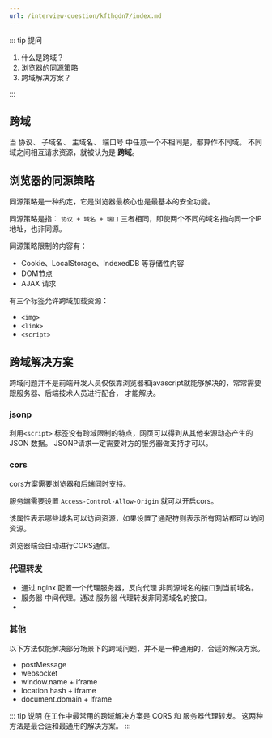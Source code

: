 ```yaml
---
url: /interview-question/kfthgdn7/index.md
---
```

::: tip 提问

1. 什么是跨域？
2. 浏览器的同源策略
3. 跨域解决方案？

:::

## 跨域

当 协议、 子域名、 主域名、 端口号 中任意一个不相同是，都算作不同域。
不同域之间相互请求资源，就被认为是 **跨域**。

## 浏览器的同源策略

同源策略是一种约定，它是浏览器最核心也是最基本的安全功能。

同源策略是指： `协议 + 域名 + 端口` 三者相同，即使两个不同的域名指向同一个IP地址，也非同源。

同源策略限制的内容有：

* Cookie、LocalStorage、IndexedDB 等存储性内容
* DOM节点
* AJAX 请求

有三个标签允许跨域加载资源：

* `<img>`
* `<link>`
* `<script>`

## 跨域解决方案

跨域问题并不是前端开发人员仅依靠浏览器和javascript就能够解决的，常常需要跟服务器、后端技术人员进行配合，
才能解决。

### jsonp

利用`<script>` 标签没有跨域限制的特点，网页可以得到从其他来源动态产生的 JSON 数据。
JSONP请求一定需要对方的服务器做支持才可以。

### cors

cors方案需要浏览器和后端同时支持。

服务端需要设置 `Access-Control-Allow-Origin` 就可以开启cors。

该属性表示哪些域名可以访问资源，如果设置了通配符则表示所有网站都可以访问资源。

浏览器端会自动进行CORS通信。

### 代理转发

* 通过 nginx 配置一个代理服务器，反向代理 非同源域名的接口到当前域名。
* 服务器 中间代理。通过 服务器 代理转发非同源域名的接口。
*

### 其他

以下方法仅能解决部分场景下的跨域问题，并不是一种通用的，合适的解决方案。

* postMessage
* websocket
* window.name + iframe
* location.hash + iframe
* document.domain + iframe

::: tip 说明
在工作中最常用的跨域解决方案是 CORS 和 服务器代理转发。
这两种方法是最合适和最通用的解决方案。
:::
